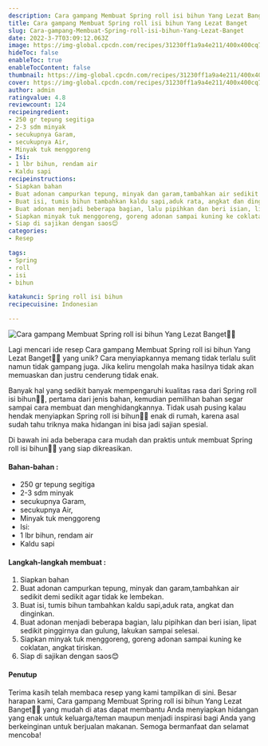 ```yaml
---
description: Cara gampang Membuat Spring roll isi bihun Yang Lezat Banget"
title: Cara gampang Membuat Spring roll isi bihun Yang Lezat Banget
slug: Cara-gampang-Membuat-Spring-roll-isi-bihun-Yang-Lezat-Banget
date: 2022-3-7T03:09:12.063Z
image: https://img-global.cpcdn.com/recipes/31230ff1a9a4e211/400x400cq70/photo.jpg
hideToc: false
enableToc: true
enableTocContent: false
thumbnail: https://img-global.cpcdn.com/recipes/31230ff1a9a4e211/400x400cq70/photo.jpg
cover: https://img-global.cpcdn.com/recipes/31230ff1a9a4e211/400x400cq70/photo.jpg
author: admin
ratingvalue: 4.8
reviewcount: 124
recipeingredient:
- 250 gr tepung segitiga
- 2-3 sdm minyak
- secukupnya Garam,
- secukupnya Air,
- Minyak tuk menggoreng
- Isi:
- 1 lbr bihun, rendam air
- Kaldu sapi
recipeinstructions:
- Siapkan bahan
- Buat adonan campurkan tepung, minyak dan garam,tambahkan air sedikit demi sedikit agar tidak ke lembekan.
- Buat isi, tumis bihun tambahkan kaldu sapi,aduk rata, angkat dan dinginkan.
- Buat adonan menjadi beberapa bagian, lalu pipihkan dan beri isian, lipat sedikit pinggirnya dan gulung, lakukan sampai selesai.
- Siapkan minyak tuk menggoreng, goreng adonan sampai kuning ke coklatan, angkat tiriskan.
- Siap di sajikan dengan saos😊
categories:
- Resep

tags:
- Spring
- roll
- isi
- bihun

katakunci: Spring roll isi bihun
recipecuisine: Indonesian

---
```


![Cara gampang Membuat Spring roll isi bihun Yang Lezat Banget👩‍🍳](https://img-global.cpcdn.com/recipes/31230ff1a9a4e211/400x400cq70/photo.jpg)

Lagi mencari ide resep Cara gampang Membuat Spring roll isi bihun Yang Lezat Banget👩‍🍳 yang unik? Cara menyiapkannya memang tidak terlalu sulit namun tidak gampang juga. Jika keliru mengolah maka hasilnya tidak akan memuaskan dan justru cenderung tidak enak.

Banyak hal yang sedikit banyak mempengaruhi kualitas rasa dari Spring roll isi bihun👩‍🍳, pertama dari jenis bahan, kemudian pemilihan bahan segar sampai cara membuat dan menghidangkannya. Tidak usah pusing kalau hendak menyiapkan Spring roll isi bihun👩‍🍳 enak di rumah, karena asal sudah tahu triknya maka hidangan ini bisa jadi sajian spesial.

Di bawah ini ada beberapa cara mudah dan praktis untuk membuat Spring roll isi bihun👩‍🍳 yang siap dikreasikan.

<!--inarticleads1-->

#### Bahan-bahan :

- 250 gr tepung segitiga
- 2-3 sdm minyak
- secukupnya Garam,
- secukupnya Air,
- Minyak tuk menggoreng
- Isi:
- 1 lbr bihun, rendam air
- Kaldu sapi

<!--inarticleads2-->

#### Langkah-langkah membuat :

1. Siapkan bahan
1. Buat adonan campurkan tepung, minyak dan garam,tambahkan air sedikit demi sedikit agar tidak ke lembekan.
1. Buat isi, tumis bihun tambahkan kaldu sapi,aduk rata, angkat dan dinginkan.
1. Buat adonan menjadi beberapa bagian, lalu pipihkan dan beri isian, lipat sedikit pinggirnya dan gulung, lakukan sampai selesai.
1. Siapkan minyak tuk menggoreng, goreng adonan sampai kuning ke coklatan, angkat tiriskan.
1. Siap di sajikan dengan saos😊

#### Penutup

Terima kasih telah membaca resep yang kami tampilkan di sini. Besar harapan kami, Cara gampang Membuat Spring roll isi bihun Yang Lezat Banget👩‍🍳 yang mudah di atas dapat membantu Anda menyiapkan hidangan yang enak untuk keluarga/teman maupun menjadi inspirasi bagi Anda yang berkeinginan untuk berjualan makanan. Semoga bermanfaat dan selamat mencoba!
